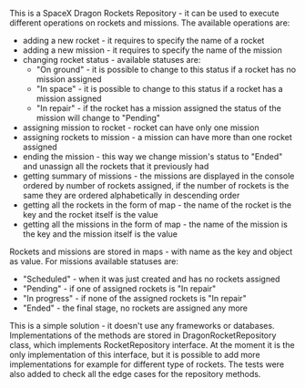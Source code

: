 This is a SpaceX Dragon Rockets Repository - it can be used to execute different operations on rockets and missions. The available operations are:
- adding a new rocket - it requires to specify the name of a rocket
- adding a new mission - it requires to specify the name of the mission
- changing rocket status - available statuses are:
  - "On ground" - it is possible to change to this status if a rocket has no mission assigned
  - "In space" - it is possible to change to this status if a rocket has a mission assigned
  - "In repair" - if the rocket has a mission assigned the status of the mission will change to "Pending"
- assigning mission to rocket - rocket can have only one mission
- assigning rockets to mission - a mission can have more than one rocket assigned
- ending the mission - this way we change mission's status to "Ended" and unassign all the rockets that it previously had
- getting summary of missions - the missions are displayed in the console ordered by number of rockets assigned, if the number of rockets is the same they are ordered alphabetically in descending order
- getting all the rockets in the form of map - the name of the rocket is the key and the rocket itself is the value
- getting all the missions in the form of map - the name of the mission is the key and the mission itself is the value

Rockets and missions are stored in maps - with name as the key and object as value.
For missions available statuses are:
- "Scheduled" - when it was just created and has no rockets assigned
- "Pending" - if one of assigned rockets is "In repair"
- "In progress" - if none of the assigned rockets is "In repair"
- "Ended" - the final stage, no rockets are assigned any more

This is a simple solution - it doesn't use any frameworks or databases. Implementations of the methods are stored in DragonRocketRepository class, which implements RocketRepository interface. At the moment it is the only implementation of this interface, but it is possible to add more implementations for example for different type of rockets. The tests were also added to check all the edge cases for the repository methods.
